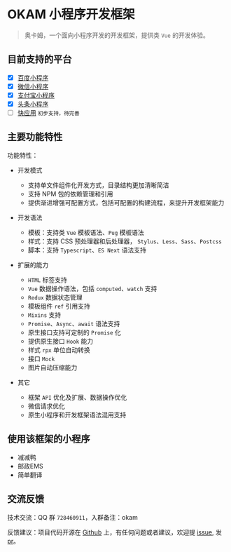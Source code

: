 # OKAM 小程序开发框架

> 奥卡姆，一个面向小程序开发的开发框架，提供类 `Vue` 的开发体验。


## 目前支持的平台

- [x] [百度小程序](https://smartprogram.baidu.com/docs/introduction/enter_application/)
- [x] [微信小程序](https://developers.weixin.qq.com/miniprogram/dev/)
- [x] [支付宝小程序](https://docs.alipay.com/mini/developer/getting-started)
- [x] [头条小程序](https://developer.toutiao.com/docs/)
- [ ] [快应用](https://www.quickapp.cn/) `初步支持，待完善`

## 主要功能特性

功能特性：

* 开发模式
    * 支持单文件组件化开发方式，目录结构更加清晰简洁
    * 支持 NPM 包的依赖管理和引用
    * 提供渐进增强可配置方式，包括可配置的构建流程，来提升开发框架能力

* 开发语法
    * 模板：支持类 `Vue` 模板语法、`Pug` 模板语法
    * 样式：支持 CSS 预处理器和后处理器， `Stylus`、`Less`、`Sass`、`Postcss`
    * 脚本：支持 `Typescript`、`ES Next` 语法支持

* 扩展的能力
    * `HTML` 标签支持
    * `Vue` 数据操作语法，包括 `computed`、`watch` 支持
    * `Redux` 数据状态管理
    * 模板组件 `ref` 引用支持
    * `Mixins` 支持
    * `Promise`、`Async`、`await` 语法支持
    * 原生接口支持可定制的 `Promise` 化
    * 提供原生接口 `Hook` 能力
    * 样式 `rpx` 单位自动转换
    * 接口 `Mock`
    * 图片自动压缩能力

* 其它
    * 框架 `API` 优化及扩展、数据操作优化
    * 微信请求优化
    * 原生小程序和开发框架语法混用支持

## 使用该框架的小程序

* 减减鸭
* 邮政EMS
* 简单翻译

## 交流反馈

技术交流：QQ 群 `728460911`，入群备注：okam

反馈建议：项目代码开源在 [Github](https://github.com/ecomfe/okam) 上，有任何问题或者建议，欢迎提 [issue](https://github.com/ecomfe/okam/issues/new), 发 [pr](https://github.com/ecomfe/okam)。
